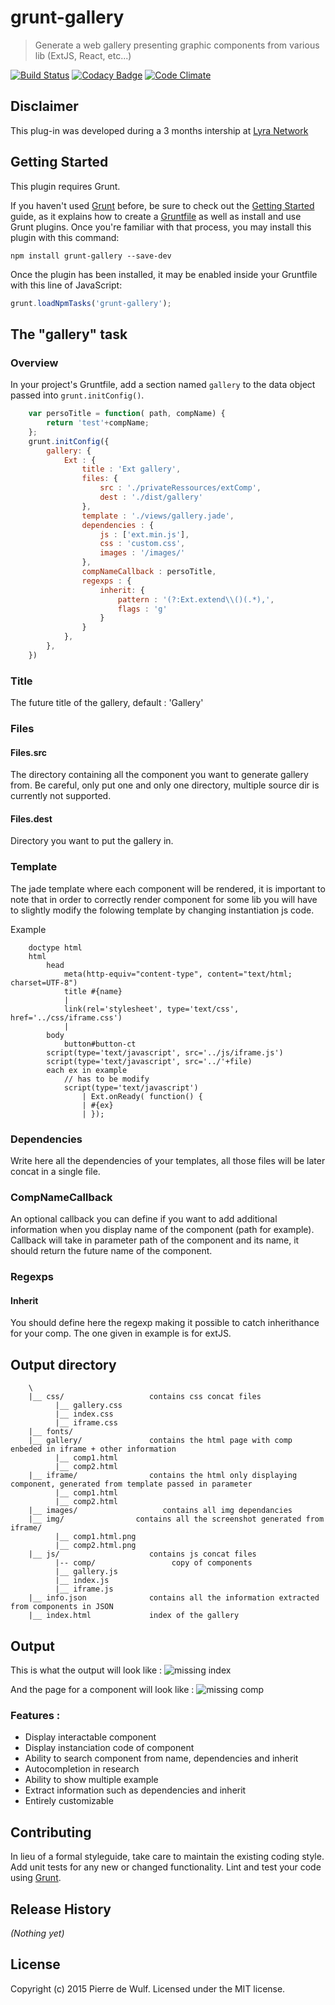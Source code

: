 # grunt-gallery

> Generate a web gallery presenting graphic components from various lib (ExtJS, React, etc...)

[![Build Status](https://travis-ci.org/daolf/grunt-gallery.svg?branch=release%2Fv0.0.1)](https://travis-ci.org/daolf/grunt-gallery) [![Codacy Badge](https://www.codacy.com/project/badge/25668a9997e4447b851dd0c6509eb196)](https://www.codacy.com/app/pierredewulf31/grunt-gallery) [![Code Climate](https://codeclimate.com/github/daolf/grunt-gallery/badges/gpa.svg)](https://codeclimate.com/github/daolf/grunt-gallery)

## Disclaimer

This plug-in was developed during a 3 months intership at [Lyra Network](http://www.lyra-network.com/)

## Getting Started
This plugin requires Grunt.

If you haven't used [Grunt](http://gruntjs.com/) before, be sure to check out the [Getting Started](http://gruntjs.com/getting-started) guide, as it explains how to create a [Gruntfile](http://gruntjs.com/sample-gruntfile) as well as install and use Grunt plugins. Once you're familiar with that process, you may install this plugin with this command:

```shell
npm install grunt-gallery --save-dev
```

Once the plugin has been installed, it may be enabled inside your Gruntfile with this line of JavaScript:

```js
grunt.loadNpmTasks('grunt-gallery');
```

## The "gallery" task

### Overview
In your project's Gruntfile, add a section named `gallery` to the data object passed into `grunt.initConfig()`.

```js
    var persoTitle = function( path, compName) {
        return 'test'+compName;
    };
    grunt.initConfig({
        gallery: {
            Ext : {
                title : 'Ext gallery',
                files: {
                    src : './privateRessources/extComp',
                    dest : './dist/gallery'
                },
                template : './views/gallery.jade',
                dependencies : {
                    js : ['ext.min.js'],
                    css : 'custom.css',
                    images : '/images/'
                },
                compNameCallback : persoTitle,
                regexps : {
                    inherit: {
                        pattern : '(?:Ext.extend\\()(.*),',
                        flags : 'g'
                    }
                }
            },
        },
    })
```
### Title

The future title of the gallery, default : 'Gallery'

### Files

#### Files.src

The directory containing all the component you want to generate gallery from. Be careful, only put one and only one directory, multiple source dir is currently not supported.

#### Files.dest

Directory you want to put the gallery in.

### Template

The jade template where each component will be rendered, it is important to note that in order to correctly render component for some lib you will have to slightly modify the folowing template by changing instantiation js code.

Example

```
    doctype html
    html
        head
            meta(http-equiv="content-type", content="text/html; charset=UTF-8")
            title #{name}
            |         
            link(rel='stylesheet', type='text/css', href='../css/iframe.css')
            |         
        body
            button#button-ct
        script(type='text/javascript', src='../js/iframe.js')
        script(type='text/javascript', src='../'+file)
        each ex in example
            // has to be modify
            script(type='text/javascript')
                | Ext.onReady( function() {
                | #{ex} 
                | });
```

### Dependencies

Write here all the dependencies of your templates, all those files will be later concat in a single file.


### CompNameCallback

An optional callback you can define if you want to add additional information when you display name of the component (path for example). Callback will take in parameter path of the component and its name, it should return the future name of the component.

### Regexps

#### Inherit

You should define here the regexp making it possible to catch inherithance for your comp. The one given in example is for extJS.

## Output directory

```
    \
    |__ css/                   contains css concat files 
          |__ gallery.css
          |__ index.css
          |__ iframe.css
    |__ fonts/
    |__ gallery/               contains the html page with comp enbeded in iframe + other information
          |__ comp1.html
          |__ comp2.html
    |__ iframe/                contains the html only displaying component, generated from template passed in parameter
          |__ comp1.html
          |__ comp2.html
    |__ images/                   contains all img dependancies
    |__ img/                contains all the screenshot generated from iframe/
          |__ comp1.html.png
          |__ comp2.html.png
    |__ js/                    contains js concat files
          |-- comp/                 copy of components
          |__ gallery.js
          |__ index.js
          |__ iframe.js
    |__ info.json              contains all the information extracted from components in JSON
    |__ index.html             index of the gallery

```

## Output
 
This is what the output will look like :
![missing index](./doc/index.png "Index page of gallery")

And the page for a component will look like :
![missing comp](./doc/comp.png "Component page")


### Features :

* Display interactable component
* Display instanciation code of component
* Ability to search component from name, dependencies and inherit
* Autocompletion in research
* Ability to show multiple example
* Extract information such as dependencies and inherit
* Entirely customizable

## Contributing
In lieu of a formal styleguide, take care to maintain the existing coding style. Add unit tests for any new or changed functionality. Lint and test your code using [Grunt](http://gruntjs.com/).

## Release History
_(Nothing yet)_

## License
Copyright (c) 2015 Pierre de Wulf. Licensed under the MIT license.
